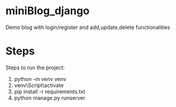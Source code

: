 # miniBlog_django

Demo blog with login/register and add,update,delete functionalities

# Steps
Steps to run the project:

1. python -m venv venv
2. venv\Script\activate
3. pip install -r requirements.txt
4. python manage.py runserver
